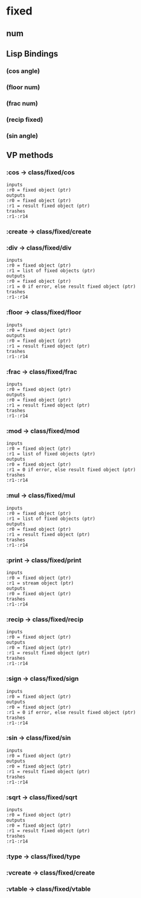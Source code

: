 # fixed

## num

## Lisp Bindings

### (cos angle)

### (floor num)

### (frac num)

### (recip fixed)

### (sin angle)

## VP methods

### :cos -> class/fixed/cos

```code
inputs
:r0 = fixed object (ptr)
outputs
:r0 = fixed object (ptr)
:r1 = result fixed object (ptr)
trashes
:r1-:r14
```

### :create -> class/fixed/create

### :div -> class/fixed/div

```code
inputs
:r0 = fixed object (ptr)
:r1 = list of fixed objects (ptr)
outputs
:r0 = fixed object (ptr)
:r1 = 0 if error, else result fixed object (ptr)
trashes
:r1-:r14
```

### :floor -> class/fixed/floor

```code
inputs
:r0 = fixed object (ptr)
outputs
:r0 = fixed object (ptr)
:r1 = result fixed object (ptr)
trashes
:r1-:r14
```

### :frac -> class/fixed/frac

```code
inputs
:r0 = fixed object (ptr)
outputs
:r0 = fixed object (ptr)
:r1 = result fixed object (ptr)
trashes
:r1-:r14
```

### :mod -> class/fixed/mod

```code
inputs
:r0 = fixed object (ptr)
:r1 = list of fixed objects (ptr)
outputs
:r0 = fixed object (ptr)
:r1 = 0 if error, else result fixed object (ptr)
trashes
:r1-:r14
```

### :mul -> class/fixed/mul

```code
inputs
:r0 = fixed object (ptr)
:r1 = list of fixed objects (ptr)
outputs
:r0 = fixed object (ptr)
:r1 = result fixed object (ptr)
trashes
:r1-:r14
```

### :print -> class/fixed/print

```code
inputs
:r0 = fixed object (ptr)
:r1 = stream object (ptr)
outputs
:r0 = fixed object (ptr)
trashes
:r1-:r14
```

### :recip -> class/fixed/recip

```code
inputs
:r0 = fixed object (ptr)
outputs
:r0 = fixed object (ptr)
:r1 = result fixed object (ptr)
trashes
:r1-:r14
```

### :sign -> class/fixed/sign

```code
inputs
:r0 = fixed object (ptr)
outputs
:r0 = fixed object (ptr)
:r1 = 0 if error, else result fixed object (ptr)
trashes
:r1-:r14
```

### :sin -> class/fixed/sin

```code
inputs
:r0 = fixed object (ptr)
outputs
:r0 = fixed object (ptr)
:r1 = result fixed object (ptr)
trashes
:r1-:r14
```

### :sqrt -> class/fixed/sqrt

```code
inputs
:r0 = fixed object (ptr)
outputs
:r0 = fixed object (ptr)
:r1 = result fixed object (ptr)
trashes
:r1-:r14
```

### :type -> class/fixed/type

### :vcreate -> class/fixed/create

### :vtable -> class/fixed/vtable

